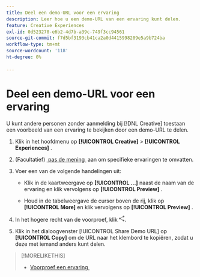 ```yaml
---
title: Deel een demo-URL voor een ervaring
description: Leer hoe u een demo-URL van een ervaring kunt delen.
feature: Creative Experiences
exl-id: 0d523270-e6b2-4d7b-a39c-749f3cc94561
source-git-commit: f7d5bf3193cb41ca2a0d4415998209e5a9b724ba
workflow-type: tm+mt
source-wordcount: '118'
ht-degree: 0%

---
```


# Deel een demo-URL voor een ervaring

U kunt andere personen zonder aanmelding bij [!DNL Creative] toestaan een voorbeeld van een ervaring te bekijken door een demo-URL te delen.

1. Klik in het hoofdmenu op **[!UICONTROL Creative]** > **[!UICONTROL Experiences]** .

1. (Facultatief) [&#x200B; pas de mening &#x200B;](/help/creative/introduction/customize-data-views.md) aan om specifieke ervaringen te omvatten.

1. Voer een van de volgende handelingen uit:

   * Klik in de kaartweergave op **[!UICONTROL ...]** naast de naam van de ervaring en klik vervolgens op **[!UICONTROL Preview]** .

   * Houd in de tabelweergave de cursor boven de rij, klik op **[!UICONTROL More]** en klik vervolgens op **[!UICONTROL Preview]** .

1. In het hogere recht van de voorproef, klik ![&#x200B; Aandeel &#x200B;](/help/creative/assets/share.png " ").

1. Klik in het dialoogvenster [!UICONTROL Share Demo URL] op **[!UICONTROL Copy]** om de URL naar het klembord te kopiëren, zodat u deze met iemand anders kunt delen.

>[!MORELIKETHIS]
>
>* [&#x200B; Voorproef een ervaring &#x200B;](/help/creative/experiences/experience-preview.md)
